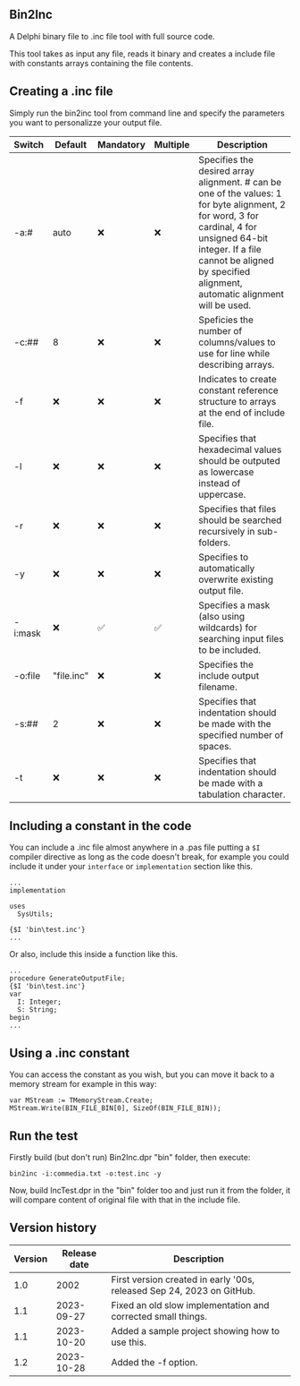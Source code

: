 ## Bin2Inc
A Delphi binary file to .inc file tool with full source code.

This tool takes as input any file, reads it binary and creates a include file with constants arrays containing the file contents.

## Creating a .inc file
Simply run the bin2inc tool from command line and specify the parameters you want to personalizze your output file.

| Switch | Default | Mandatory | Multiple | Description |
|--------|---------|-----------|----------|-------------|
| -a:# | auto | :x: | :x: | Specifies the desired array alignment. # can be one of the values: 1 for byte alignment, 2 for word, 3 for cardinal, 4 for unsigned 64-bit integer. If a file cannot be aligned by specified alignment, automatic alignment will be used. |
| -c:## | 8 | :x: | :x: | Speficies the number of columns/values to use for line while describing arrays. |
| -f | :x: | :x: | :x: | Indicates to create constant reference structure to arrays at the end of include file. |
| -l | :x: | :x: | :x: | Specifies that hexadecimal values should be outputed as lowercase instead of uppercase. |
| -r | :x: | :x: | :x: | Specifies that files should be searched recursively in sub-folders. |
| -y | :x: | :x: | :x: | Specifies to automatically overwrite existing output file. |
| -i:mask | :x: | :white_check_mark: | :white_check_mark: | Specifies a mask (also using wildcards) for searching input files to be included. |
| -o:file | "file.inc" | :x: | :x: | Specifies the include output filename. |
| -s:## | 2 | :x: | :x: | Specifies that indentation should be made with the specified number of spaces. |
| -t | :x: | :x: | :x: | Specifies that indentation should be made with a tabulation character. |

## Including a constant in the code
You can include a .inc file almost anywhere in a .pas file putting a `$I` compiler directive as long as the code doesn't break, for example you could include it under your `interface` or `implementation` section like this.

```delphi
...
implementation

uses
  SysUtils;

{$I 'bin\test.inc'}
...
```

Or also, include this inside a function like this.

```delphi
...
procedure GenerateOutputFile;
{$I 'bin\test.inc'}
var
  I: Integer;
  S: String;
begin
...
```

## Using a .inc constant
You can access the constant as you wish, but you can move it back to a memory stream for example in this way:

```delphi
var MStream := TMemoryStream.Create;
MStream.Write(BIN_FILE_BIN[0], SizeOf(BIN_FILE_BIN));
```

## Run the test
Firstly build (but don't run)  Bin2Inc.dpr "bin" folder, then execute:

```
bin2inc -i:commedia.txt -o:test.inc -y
```

Now, build IncTest.dpr in the "bin" folder too and just run it from the folder, it will compare content of original file with that in the include file.

## Version history
| Version | Release date | Description |
|---------|--------------|-------------|
| 1.0 | 2002 | First version created in early '00s, released Sep 24, 2023 on GitHub. |
| 1.1 | 2023-09-27 | Fixed an old slow implementation and corrected small things. |
| 1.1 | 2023-10-20 | Added a sample project showing how to use this. |
| 1.2 | 2023-10-28 | Added the -f option. |